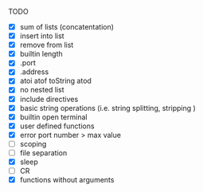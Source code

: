 TODO
* [x] sum of lists (concatentation)
* [x] insert into list
* [x] remove from list
* [x] builtin length
* [x] .port
* [x] .address
* [x] atoi atof toString atod
* [x] no nested list
* [x] include directives
* [x] basic string operations (i.e. string splitting, stripping )
* [x] builtin open terminal
* [x] user defined functions
* [x] error port number > max value
* [ ] scoping
* [ ] file separation
* [x] sleep
* [ ] CR
* [x] functions without arguments
